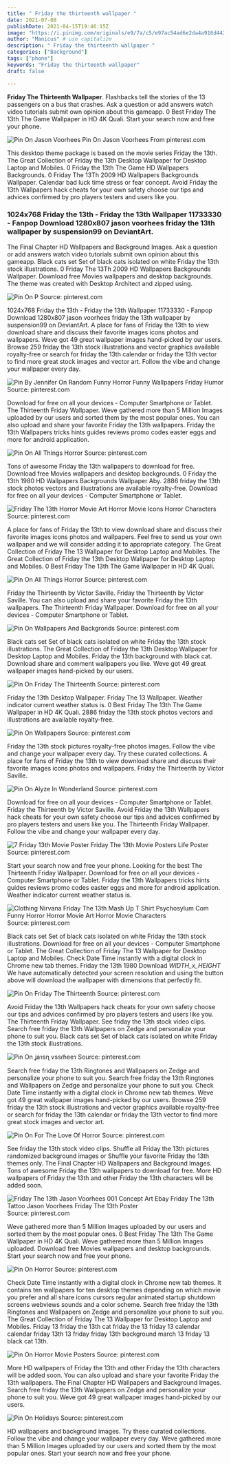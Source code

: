 ```yaml
---
title: " Friday the thirteenth wallpaper "
date: 2021-07-08
publishDate: 2021-04-15T19:46:15Z
image: "https://i.pinimg.com/originals/e9/7a/c5/e97ac54ad6e2da4a916d442e686b6529.gif"
author: "Manicus" # use capitalize
description: " Friday the thirteenth wallpaper "
categories: ["Background"]
tags: ["phone"]
keywords: "Friday the thirteenth wallpaper"
draft: false

---
```



**Friday The Thirteenth Wallpaper**. Flashbacks tell the stories of the 13 passengers on a bus that crashes. Ask a question or add answers watch video tutorials submit own opinion about this gameapp. 0 Best Friday The 13th The Game Wallpaper in HD 4K Quali. Start your search now and free your phone.

![Pin On Jason Voorhees](https://i.pinimg.com/originals/d2/b4/c6/d2b4c665f5f9c54a9f1e37eb4307874e.jpg "Pin On Jason Voorhees")
Pin On Jason Voorhees From pinterest.com


This desktop theme package is based on the movie series Friday the 13th. The Great Collection of Friday the 13th Desktop Wallpaper for Desktop Laptop and Mobiles. 0 Friday the 13th The Game HD Wallpapers Backgrounds. 0 Friday The 13Th 2009 HD Wallpapers Backgrounds Wallpaper. Calendar bad luck time stress or fear concept. Avoid Friday the 13th Wallpapers hack cheats for your own safety choose our tips and advices confirmed by pro players testers and users like you.

### 1024x768 Friday the 13th - Friday the 13th Wallpaper 11733330 - Fanpop Download 1280x807 jason voorhees friday the 13th wallpaper by suspension99 on DeviantArt.

The Final Chapter HD Wallpapers and Background Images. Ask a question or add answers watch video tutorials submit own opinion about this gameapp. Black cats set Set of black cats isolated on white Friday the 13th stock illustrations. 0 Friday The 13Th 2009 HD Wallpapers Backgrounds Wallpaper. Download free Movies wallpapers and desktop backgrounds. The theme was created with Desktop Architect and zipped using.


![Pin On P](https://i.pinimg.com/originals/10/e1/e3/10e1e3f77f26c817b7e7db6c607568b8.jpg "Pin On P")
Source: pinterest.com

1024x768 Friday the 13th - Friday the 13th Wallpaper 11733330 - Fanpop Download 1280x807 jason voorhees friday the 13th wallpaper by suspension99 on DeviantArt. A place for fans of Friday the 13th to view download share and discuss their favorite images icons photos and wallpapers. Weve got 49 great wallpaper images hand-picked by our users. Browse 259 friday the 13th stock illustrations and vector graphics available royalty-free or search for friday the 13th calendar or friday the 13th vector to find more great stock images and vector art. Follow the vibe and change your wallpaper every day.

![Pin By Jennifer On Random Funny Horror Funny Wallpapers Friday Humor](https://i.pinimg.com/originals/30/a2/92/30a2926b1c7bd3c3d0e397f458a65516.jpg "Pin By Jennifer On Random Funny Horror Funny Wallpapers Friday Humor")
Source: pinterest.com

Download for free on all your devices - Computer Smartphone or Tablet. The Thirteenth Friday Wallpaper. Weve gathered more than 5 Million Images uploaded by our users and sorted them by the most popular ones. You can also upload and share your favorite Friday the 13th wallpapers. Friday the 13th Wallpapers tricks hints guides reviews promo codes easter eggs and more for android application.

![Pin On All Things Horror](https://i.pinimg.com/originals/76/50/6f/76506fba274f84e7ceb0fdab700ae5c4.jpg "Pin On All Things Horror")
Source: pinterest.com

Tons of awesome Friday the 13th wallpapers to download for free. Download free Movies wallpapers and desktop backgrounds. 0 Friday the 13th 1980 HD Wallpapers Backgrounds Wallpaper Aby. 2886 friday the 13th stock photos vectors and illustrations are available royalty-free. Download for free on all your devices - Computer Smartphone or Tablet.

![Friday The 13th Horror Movie Art Horror Movie Icons Horror Characters](http://media-cache-ak0.pinimg.com/1200x/c9/4a/96/c94a969f16535fd9554d0d17cddb9c29.jpg "Friday The 13th Horror Movie Art Horror Movie Icons Horror Characters")
Source: pinterest.com

A place for fans of Friday the 13th to view download share and discuss their favorite images icons photos and wallpapers. Feel free to send us your own wallpaper and we will consider adding it to appropriate category. The Great Collection of Friday The 13 Wallpaper for Desktop Laptop and Mobiles. The Great Collection of Friday the 13th Desktop Wallpaper for Desktop Laptop and Mobiles. 0 Best Friday The 13th The Game Wallpaper in HD 4K Quali.

![Pin On All Things Horror](https://i.pinimg.com/originals/60/34/52/60345275de721fb3595c99499398e632.jpg "Pin On All Things Horror")
Source: pinterest.com

Friday the Thirteenth by Victor Saville. Friday the Thirteenth by Victor Saville. You can also upload and share your favorite Friday the 13th wallpapers. The Thirteenth Friday Wallpaper. Download for free on all your devices - Computer Smartphone or Tablet.

![Pin On Wallpapers And Backgronds](https://i.pinimg.com/originals/df/32/77/df3277bee1582fb251fe0b3b01447e41.jpg "Pin On Wallpapers And Backgronds")
Source: pinterest.com

Black cats set Set of black cats isolated on white Friday the 13th stock illustrations. The Great Collection of Friday the 13th Desktop Wallpaper for Desktop Laptop and Mobiles. Friday the 13th background with black cat. Download share and comment wallpapers you like. Weve got 49 great wallpaper images hand-picked by our users.

![Pin On Friday The Thirteenth](https://i.pinimg.com/originals/c8/a1/a5/c8a1a5f95b22ac791691004436b9b13f.jpg "Pin On Friday The Thirteenth")
Source: pinterest.com

Friday the 13th Desktop Wallpaper. Friday The 13 Wallpaper. Weather indicator current weather status is. 0 Best Friday The 13th The Game Wallpaper in HD 4K Quali. 2886 friday the 13th stock photos vectors and illustrations are available royalty-free.

![Pin On Wallpapers](https://i.pinimg.com/originals/3c/e1/6b/3ce16be66c1555ee620af50bc9f7df8e.jpg "Pin On Wallpapers")
Source: pinterest.com

Friday the 13th stock pictures royalty-free photos images. Follow the vibe and change your wallpaper every day. Try these curated collections. A place for fans of Friday the 13th to view download share and discuss their favorite images icons photos and wallpapers. Friday the Thirteenth by Victor Saville.

![Pin On Alyze In Wonderland](https://i.pinimg.com/originals/77/c9/12/77c912924765882af804ddacb35696f1.jpg "Pin On Alyze In Wonderland")
Source: pinterest.com

Download for free on all your devices - Computer Smartphone or Tablet. Friday the Thirteenth by Victor Saville. Avoid Friday the 13th Wallpapers hack cheats for your own safety choose our tips and advices confirmed by pro players testers and users like you. The Thirteenth Friday Wallpaper. Follow the vibe and change your wallpaper every day.

![7 Friday 13th Movie Poster Friday The 13th Movie Posters Life Poster](https://i.pinimg.com/originals/be/e2/bc/bee2bca3877c9e2bb355878322da285c.jpg "7 Friday 13th Movie Poster Friday The 13th Movie Posters Life Poster")
Source: pinterest.com

Start your search now and free your phone. Looking for the best The Thirteenth Friday Wallpaper. Download for free on all your devices - Computer Smartphone or Tablet. Friday the 13th Wallpapers tricks hints guides reviews promo codes easter eggs and more for android application. Weather indicator current weather status is.

![Clothing Nirvana Friday The 13th Mash Up T Shirt Psychosylum Com Funny Horror Horror Movie Art Horror Movie Characters](https://i.pinimg.com/originals/6a/4c/fd/6a4cfde3b0126eef7fe05addfe526a52.jpg "Clothing Nirvana Friday The 13th Mash Up T Shirt Psychosylum Com Funny Horror Horror Movie Art Horror Movie Characters")
Source: pinterest.com

Black cats set Set of black cats isolated on white Friday the 13th stock illustrations. Download for free on all your devices - Computer Smartphone or Tablet. The Great Collection of Friday The 13 Wallpaper for Desktop Laptop and Mobiles. Check Date Time instantly with a digital clock in Chrome new tab themes. Friday the 13th 1980 Download _WIDTH_x_HEIGHT_ We have automatically detected your screen resolution and using the button above will download the wallpaper with dimensions that perfectly fit.

![Pin On Friday The Thirteenth](https://i.pinimg.com/originals/bd/a1/91/bda191aa6e995cd869841f3f97249f81.jpg "Pin On Friday The Thirteenth")
Source: pinterest.com

Avoid Friday the 13th Wallpapers hack cheats for your own safety choose our tips and advices confirmed by pro players testers and users like you. The Thirteenth Friday Wallpaper. See friday the 13th stock video clips. Search free friday the 13th Wallpapers on Zedge and personalize your phone to suit you. Black cats set Set of black cats isolated on white Friday the 13th stock illustrations.

![Pin On ʝaรsɳ ѵssɾɦeeร](https://i.pinimg.com/originals/63/21/04/6321049deb29001c2ff599fe67f3a6ef.jpg "Pin On ʝaรsɳ ѵssɾɦeeร")
Source: pinterest.com

Search free friday the 13th Ringtones and Wallpapers on Zedge and personalize your phone to suit you. Search free friday the 13th Ringtones and Wallpapers on Zedge and personalize your phone to suit you. Check Date Time instantly with a digital clock in Chrome new tab themes. Weve got 49 great wallpaper images hand-picked by our users. Browse 259 friday the 13th stock illustrations and vector graphics available royalty-free or search for friday the 13th calendar or friday the 13th vector to find more great stock images and vector art.

![Pin On For The Love Of Horror](https://i.pinimg.com/originals/54/a6/60/54a6606302e6c436ff01d1df9bd40cc3.jpg "Pin On For The Love Of Horror")
Source: pinterest.com

See friday the 13th stock video clips. Shuffle all Friday the 13th pictures randomized background images or Shuffle your favorite Friday the 13th themes only. The Final Chapter HD Wallpapers and Background Images. Tons of awesome Friday the 13th wallpapers to download for free. More HD wallpapers of Friday the 13th and other Friday the 13th characters will be added soon.

![Friday The 13th Jason Voorhees 001 Concept Art Ebay Friday The 13th Tattoo Jason Voorhees Friday The 13th Poster](https://i.pinimg.com/originals/6a/0a/b4/6a0ab4c5f4d4ca59932de6c056d11887.jpg "Friday The 13th Jason Voorhees 001 Concept Art Ebay Friday The 13th Tattoo Jason Voorhees Friday The 13th Poster")
Source: pinterest.com

Weve gathered more than 5 Million Images uploaded by our users and sorted them by the most popular ones. 0 Best Friday The 13th The Game Wallpaper in HD 4K Quali. Weve gathered more than 5 Million Images uploaded. Download free Movies wallpapers and desktop backgrounds. Start your search now and free your phone.

![Pin On Horror](https://i.pinimg.com/originals/e3/89/aa/e389aad01aeec64740370eb228852d19.jpg "Pin On Horror")
Source: pinterest.com

Check Date Time instantly with a digital clock in Chrome new tab themes. It contains ten wallpapers for ten desktop themes depending on which movie you prefer and all share icons cursors regular animated startup shutdown screens webviews sounds and a color scheme. Search free friday the 13th Ringtones and Wallpapers on Zedge and personalize your phone to suit you. The Great Collection of Friday The 13 Wallpaper for Desktop Laptop and Mobiles. Friday 13 friday the 13th cat friday the 13 friday 13 calendar calendar friday 13th 13 friday friday 13th background march 13 friday 13 black cat 13th.

![Pin On Horror Movie Posters](https://i.pinimg.com/originals/51/65/7d/51657d0a981ed25a3753ba9a21ea0fe7.jpg "Pin On Horror Movie Posters")
Source: pinterest.com

More HD wallpapers of Friday the 13th and other Friday the 13th characters will be added soon. You can also upload and share your favorite Friday the 13th wallpapers. The Final Chapter HD Wallpapers and Background Images. Search free friday the 13th Wallpapers on Zedge and personalize your phone to suit you. Weve got 49 great wallpaper images hand-picked by our users.

![Pin On Holidays](https://i.pinimg.com/originals/e9/7a/c5/e97ac54ad6e2da4a916d442e686b6529.gif "Pin On Holidays")
Source: pinterest.com

HD wallpapers and background images. Try these curated collections. Follow the vibe and change your wallpaper every day. Weve gathered more than 5 Million Images uploaded by our users and sorted them by the most popular ones. Start your search now and free your phone.

